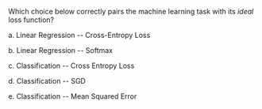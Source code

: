 Which choice below correctly pairs the machine learning task with its *ideal* loss function? 

a. Linear Regression -- Cross-Entropy Loss

b. Linear Regression -- Softmax

c. Classification -- Cross Entropy Loss

d. Classification -- SGD

e. Classification -- Mean Squared Error

